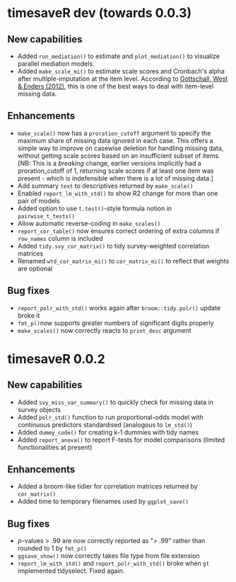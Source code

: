 # timesaveR dev (towards 0.0.3)

## New capabilities

* Added `run_mediation()` to estimate and `plot_mediation()` to visualize parallel mediation models.
* Added `make_scale_mi()` to estimate scale scores and Cronbach's alpha after multiple-imputation at the item level. According to [Gottschall, West & Enders (2012)](https://doi.org/10.1080/00273171.2012.640589), this is one of the best ways to deal with item-level missing data.

## Enhancements

* `make_scale()` now has a `proration_cutoff` argument to specify the maximum share of missing data ignored in each case. This offers a simple way to improve on casewise deletion for handling missing data, without getting scale scores based on an insufficient subset of items. [NB: This is a *breaking* change, earlier versions implicitly had a proration_cutoff of 1, returning scale scores if at least one item was present - which is indefensible when there is a lot of missing data.]
* Add summary `text` to descriptives returned by `make_scale()` 
* Enabled `report_lm_with_std()` to show R2 change for more than one pair of models
* Added option to use `t.test()`-style formula notion in `pairwise_t_tests()` 
* Allow automatic reverse-coding in `make_scales()`
* `report_cor_table()` now ensures correct ordering of extra columns if `row_names` column is included
* Added `tidy.svy_cor_matrix()` to tidy survey-weighted correlation matrices
* Renamed `wtd_cor_matrix_mi()` to `cor_matrix_mi()` to reflect that weights are optional

## Bug fixes
* `report_polr_with_std()` works again after `broom::tidy.polr()` update broke it
* `fmt_p()`now supports greater numbers of significant digits properly
* `make_scales()` now correctly reacts to `print_desc` argument

# timesaveR 0.0.2

## New capabilities

* Added `svy_miss_var_summary()` to quickly check for missing data in survey objects
* Added `polr_std()` function to run proportional-odds model with continuous predictors standardised (analogous to `lm_std()`)
* Added `dummy_code()` for creating k-1 dummies with tidy names
* Added `report_anova()` to report F-tests for model comparisons (limited functionalities at present)

## Enhancements

* Added a broom-like tidier for correlation matrices returned by `cor_matrix()`
* Added time to temporary filenames used by `ggplot_save()`

## Bug fixes

* *p*-values > .99 are now correctly reported as "> .99" rather than rounded to 1 by `fmt_p()`
* `ggsave_show()` now correctly takes file type from file extension
* `report_lm_with_std()` and `report_polr_with_std()` broke when `gt` implemented tidyselect. Fixed again.